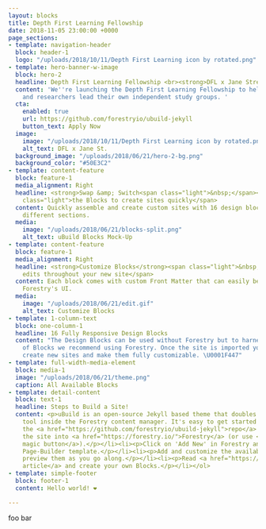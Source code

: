 ```yaml
---
layout: blocks
title: Depth First Learning Fellowship
date: 2018-11-05 23:00:00 +0000
page_sections:
- template: navigation-header
  block: header-1
  logo: "/uploads/2018/10/11/Depth First Learning icon by rotated.png"
- template: hero-banner-w-image
  block: hero-2
  headline: Depth First Learning Fellowship <br><strong>DFL x Jane Street</strong>
  content: 'We''re launching the Depth First Learning Fellowship to help more students
    and researchers lead their own independent study groups. '
  cta:
    enabled: true
    url: https://github.com/forestryio/ubuild-jekyll
    button_text: Apply Now
  image:
    image: "/uploads/2018/10/11/Depth First Learning icon by rotated.png"
    alt_text: DFL x Jane St.
  background_image: "/uploads/2018/06/21/hero-2-bg.png"
  background_color: "#50E3C2"
- template: content-feature
  block: feature-1
  media_alignment: Right
  headline: <strong>Swap &amp; Switch<span class="light">&nbsp;</span></strong><span
    class="light">the Blocks to create sites quickly</span>
  content: Quickly assemble and create custom sites with 16 design blocks for seven
    different sections.
  media:
    image: "/uploads/2018/06/21/blocks-split.png"
    alt_text: uBuild Blocks Mock-Up
- template: content-feature
  block: feature-1
  media_alignment: Right
  headline: <strong>Customize Blocks</strong><span class="light">&nbsp;to make quick
    edits throughout your new site</span>
  content: Each block comes with custom Front Matter that can easily be edited in
    Forestry's UI.
  media:
    image: "/uploads/2018/06/21/edit.gif"
    alt_text: Customize Blocks
- template: 1-column-text
  block: one-column-1
  headline: 16 Fully Responsive Design Blocks
  content: "The Design Blocks can be used without Forestry but to harness the power
    of Blocks we recommend using Forestry. Once the site is imported you can immediately
    create new sites and make them fully customizable. \U0001F447"
- template: full-width-media-element
  block: media-1
  image: "/uploads/2018/06/21/theme.png"
  caption: All Available Blocks
- template: detail-content
  block: text-1
  headline: Steps to Build a Site!
  content: <p>uBuild is an open-source Jekyll based theme that doubles as a builder
    tool inside the Forestry content manager. It's easy to get started!</p><ol><li><p>Fork
    the <a href="https://github.com/forestryio/ubuild-jekyll">repo</a> and import
    the site into <a href="https://forestry.io/">Forestry</a> (or use <a href="https://forestry.io/blog/ubuild-a-new-theme-for-static-sites-using-blocks#even-quicker-start">our
    magic button</a>).</p></li><li><p>Click on 'Add New' in Forestry and select the
    Page-Builder template.</p></li><li><p>Add and customize the available Blocks and
    preview them as you go along.</p></li><li><p>Read <a href="https://forestry.io/blog/ubuild-a-new-theme-for-static-sites-using-blocks/">our
    article</a> and create your own Blocks.</p></li></ol>
- template: simple-footer
  block: footer-1
  content: Hello world! ❤︎

---
```

foo bar